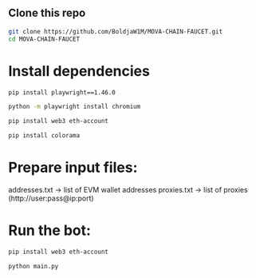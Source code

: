 ## Clone this repo
```sh
git clone https://github.com/BoldjaW1M/MOVA-CHAIN-FAUCET.git
cd MOVA-CHAIN-FAUCET
```
# Install dependencies
```sh
pip install playwright==1.46.0
```
```sh
python -m playwright install chromium
```
```sh
pip install web3 eth-account
```
```sh
pip install colorama
```
# Prepare input files:
addresses.txt → list of EVM wallet addresses
proxies.txt → list of proxies (http://user:pass@ip:port)

# Run the bot:
```sh
pip install web3 eth-account
```
```sh
python main.py
```



